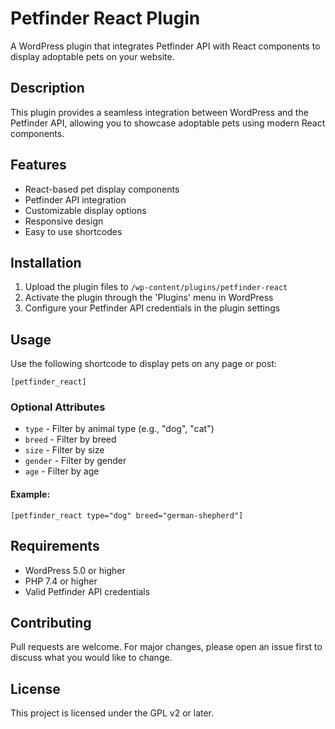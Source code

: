 # Petfinder React Plugin

A WordPress plugin that integrates Petfinder API with React components to display adoptable pets on your website.

## Description

This plugin provides a seamless integration between WordPress and the Petfinder API, allowing you to showcase adoptable pets using modern React components.

## Features

- React-based pet display components
- Petfinder API integration
- Customizable display options
- Responsive design
- Easy to use shortcodes

## Installation

1. Upload the plugin files to `/wp-content/plugins/petfinder-react`
2. Activate the plugin through the 'Plugins' menu in WordPress
3. Configure your Petfinder API credentials in the plugin settings

## Usage

Use the following shortcode to display pets on any page or post:
```
[petfinder_react]
```

### Optional Attributes

- `type` - Filter by animal type (e.g., "dog", "cat")
- `breed` - Filter by breed
- `size` - Filter by size
- `gender` - Filter by gender
- `age` - Filter by age

#### Example:
```
[petfinder_react type="dog" breed="german-shepherd"]
```

## Requirements

- WordPress 5.0 or higher
- PHP 7.4 or higher
- Valid Petfinder API credentials

## Contributing

Pull requests are welcome. For major changes, please open an issue first to discuss what you would like to change.

## License

This project is licensed under the GPL v2 or later.